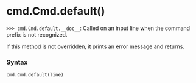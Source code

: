 # cmd.Cmd.default()

`>>> cmd.Cmd.default.__doc__`: Called on an input line when the command prefix is not recognized.

If this method is not overridden, it prints an error message and returns.

### Syntax

```python
cmd.Cmd.default(line)
```
